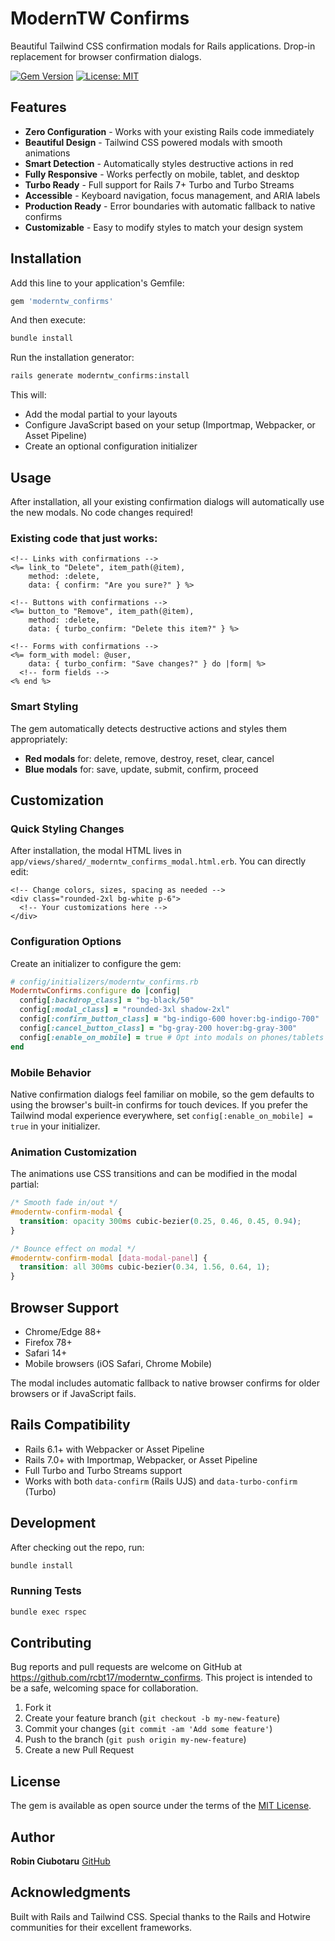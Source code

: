 # ModernTW Confirms

Beautiful Tailwind CSS confirmation modals for Rails applications. Drop-in replacement for browser confirmation dialogs.

[![Gem Version](https://badge.fury.io/rb/moderntw_confirms.svg)](https://badge.fury.io/rb/moderntw_confirms)
[![License: MIT](https://img.shields.io/badge/License-MIT-yellow.svg)](https://opensource.org/licenses/MIT)

## Features

- **Zero Configuration** - Works with your existing Rails code immediately
- **Beautiful Design** - Tailwind CSS powered modals with smooth animations
- **Smart Detection** - Automatically styles destructive actions in red
- **Fully Responsive** - Works perfectly on mobile, tablet, and desktop
- **Turbo Ready** - Full support for Rails 7+ Turbo and Turbo Streams
- **Accessible** - Keyboard navigation, focus management, and ARIA labels
- **Production Ready** - Error boundaries with automatic fallback to native confirms
- **Customizable** - Easy to modify styles to match your design system

## Installation

Add this line to your application's Gemfile:

```ruby
gem 'moderntw_confirms'
```

And then execute:

```bash
bundle install
```

Run the installation generator:

```bash
rails generate moderntw_confirms:install
```

This will:
- Add the modal partial to your layouts
- Configure JavaScript based on your setup (Importmap, Webpacker, or Asset Pipeline)
- Create an optional configuration initializer

## Usage

After installation, all your existing confirmation dialogs will automatically use the new modals. No code changes required!

### Existing code that just works:

```erb
<!-- Links with confirmations -->
<%= link_to "Delete", item_path(@item),
    method: :delete,
    data: { confirm: "Are you sure?" } %>

<!-- Buttons with confirmations -->
<%= button_to "Remove", item_path(@item),
    method: :delete,
    data: { turbo_confirm: "Delete this item?" } %>

<!-- Forms with confirmations -->
<%= form_with model: @user,
    data: { turbo_confirm: "Save changes?" } do |form| %>
  <!-- form fields -->
<% end %>
```

### Smart Styling

The gem automatically detects destructive actions and styles them appropriately:

- **Red modals** for: delete, remove, destroy, reset, clear, cancel
- **Blue modals** for: save, update, submit, confirm, proceed

## Customization

### Quick Styling Changes

After installation, the modal HTML lives in `app/views/shared/_moderntw_confirms_modal.html.erb`. You can directly edit:

```erb
<!-- Change colors, sizes, spacing as needed -->
<div class="rounded-2xl bg-white p-6">
  <!-- Your customizations here -->
</div>
```

### Configuration Options

Create an initializer to configure the gem:

```ruby
# config/initializers/moderntw_confirms.rb
ModerntwConfirms.configure do |config|
  config[:backdrop_class] = "bg-black/50"
  config[:modal_class] = "rounded-3xl shadow-2xl"
  config[:confirm_button_class] = "bg-indigo-600 hover:bg-indigo-700"
  config[:cancel_button_class] = "bg-gray-200 hover:bg-gray-300"
  config[:enable_on_mobile] = true # Opt into modals on phones/tablets
end
```

### Mobile Behavior

Native confirmation dialogs feel familiar on mobile, so the gem defaults to using the browser's built-in confirms for touch devices. If you prefer the Tailwind modal experience everywhere, set `config[:enable_on_mobile] = true` in your initializer.

### Animation Customization

The animations use CSS transitions and can be modified in the modal partial:

```css
/* Smooth fade in/out */
#moderntw-confirm-modal {
  transition: opacity 300ms cubic-bezier(0.25, 0.46, 0.45, 0.94);
}

/* Bounce effect on modal */
#moderntw-confirm-modal [data-modal-panel] {
  transition: all 300ms cubic-bezier(0.34, 1.56, 0.64, 1);
}
```

## Browser Support

- Chrome/Edge 88+
- Firefox 78+
- Safari 14+
- Mobile browsers (iOS Safari, Chrome Mobile)

The modal includes automatic fallback to native browser confirms for older browsers or if JavaScript fails.

## Rails Compatibility

- Rails 6.1+ with Webpacker or Asset Pipeline
- Rails 7.0+ with Importmap, Webpacker, or Asset Pipeline
- Full Turbo and Turbo Streams support
- Works with both `data-confirm` (Rails UJS) and `data-turbo-confirm` (Turbo)

## Development

After checking out the repo, run:

```bash
bundle install
```

### Running Tests

```bash
bundle exec rspec
```

## Contributing

Bug reports and pull requests are welcome on GitHub at https://github.com/rcbt17/moderntw_confirms. This project is intended to be a safe, welcoming space for collaboration.

1. Fork it
2. Create your feature branch (`git checkout -b my-new-feature`)
3. Commit your changes (`git commit -am 'Add some feature'`)
4. Push to the branch (`git push origin my-new-feature`)
5. Create a new Pull Request

## License

The gem is available as open source under the terms of the [MIT License](https://opensource.org/licenses/MIT).

## Author

**Robin Ciubotaru**
[GitHub](https://github.com/rcbt17)

## Acknowledgments

Built with Rails and Tailwind CSS. Special thanks to the Rails and Hotwire communities for their excellent frameworks.
